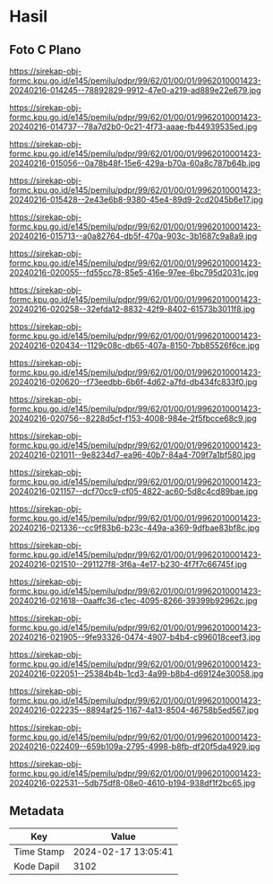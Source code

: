 # Hasil

## Foto C Plano

https://sirekap-obj-formc.kpu.go.id/e145/pemilu/pdpr/99/62/01/00/01/9962010001423-20240216-014245--78892829-9912-47e0-a219-ad889e22e679.jpg

https://sirekap-obj-formc.kpu.go.id/e145/pemilu/pdpr/99/62/01/00/01/9962010001423-20240216-014737--78a7d2b0-0c21-4f73-aaae-fb44939535ed.jpg

https://sirekap-obj-formc.kpu.go.id/e145/pemilu/pdpr/99/62/01/00/01/9962010001423-20240216-015056--0a78b48f-15e6-429a-b70a-60a8c787b64b.jpg

https://sirekap-obj-formc.kpu.go.id/e145/pemilu/pdpr/99/62/01/00/01/9962010001423-20240216-015428--2e43e6b8-9380-45e4-89d9-2cd2045b6e17.jpg

https://sirekap-obj-formc.kpu.go.id/e145/pemilu/pdpr/99/62/01/00/01/9962010001423-20240216-015713--a0a82764-db5f-470a-903c-3b1687c9a8a9.jpg

https://sirekap-obj-formc.kpu.go.id/e145/pemilu/pdpr/99/62/01/00/01/9962010001423-20240216-020055--fd55cc78-85e5-416e-97ee-6bc795d2031c.jpg

https://sirekap-obj-formc.kpu.go.id/e145/pemilu/pdpr/99/62/01/00/01/9962010001423-20240216-020258--32efda12-8832-42f9-8402-61573b3011f8.jpg

https://sirekap-obj-formc.kpu.go.id/e145/pemilu/pdpr/99/62/01/00/01/9962010001423-20240216-020434--1129c08c-db65-407a-8150-7bb85526f6ce.jpg

https://sirekap-obj-formc.kpu.go.id/e145/pemilu/pdpr/99/62/01/00/01/9962010001423-20240216-020620--f73eedbb-6b6f-4d62-a7fd-db434fc833f0.jpg

https://sirekap-obj-formc.kpu.go.id/e145/pemilu/pdpr/99/62/01/00/01/9962010001423-20240216-020756--8228d5cf-f153-4008-984e-2f5fbcce68c9.jpg

https://sirekap-obj-formc.kpu.go.id/e145/pemilu/pdpr/99/62/01/00/01/9962010001423-20240216-021011--9e8234d7-ea96-40b7-84a4-709f7a1bf580.jpg

https://sirekap-obj-formc.kpu.go.id/e145/pemilu/pdpr/99/62/01/00/01/9962010001423-20240216-021157--dcf70cc9-cf05-4822-ac60-5d8c4cd89bae.jpg

https://sirekap-obj-formc.kpu.go.id/e145/pemilu/pdpr/99/62/01/00/01/9962010001423-20240216-021336--cc9f83b6-b23c-449a-a369-9dfbae83bf8c.jpg

https://sirekap-obj-formc.kpu.go.id/e145/pemilu/pdpr/99/62/01/00/01/9962010001423-20240216-021510--291127f8-3f6a-4e17-b230-4f7f7c66745f.jpg

https://sirekap-obj-formc.kpu.go.id/e145/pemilu/pdpr/99/62/01/00/01/9962010001423-20240216-021618--0aaffc36-c1ec-4095-8266-39399b92962c.jpg

https://sirekap-obj-formc.kpu.go.id/e145/pemilu/pdpr/99/62/01/00/01/9962010001423-20240216-021905--9fe93326-0474-4907-b4b4-c996018ceef3.jpg

https://sirekap-obj-formc.kpu.go.id/e145/pemilu/pdpr/99/62/01/00/01/9962010001423-20240216-022051--25384b4b-1cd3-4a99-b8b4-d69124e30058.jpg

https://sirekap-obj-formc.kpu.go.id/e145/pemilu/pdpr/99/62/01/00/01/9962010001423-20240216-022235--8894af25-1167-4a13-8504-46758b5ed567.jpg

https://sirekap-obj-formc.kpu.go.id/e145/pemilu/pdpr/99/62/01/00/01/9962010001423-20240216-022409--659b109a-2795-4998-b8fb-df20f5da4929.jpg

https://sirekap-obj-formc.kpu.go.id/e145/pemilu/pdpr/99/62/01/00/01/9962010001423-20240216-022531--5db75df8-08e0-4610-b194-938df1f2bc65.jpg


## Metadata

| Key        | Value               |
| ---------- | ------------------- |
| Time Stamp | 2024-02-17 13:05:41 |
| Kode Dapil | 3102                |



